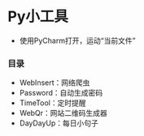 # Py小工具

- 使用PyCharm打开，运动“当前文件”

### 目录

- WebInsert：网络爬虫
- Password：自动生成密码
- TimeTool：定时提醒
- WebQr：网站二维码生成器
- DayDayUp：每日小句子